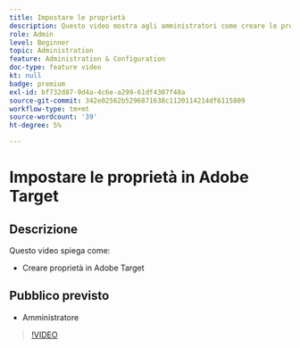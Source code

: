 ```yaml
---
title: Impostare le proprietà
description: Questo video mostra agli amministratori come creare le proprietà in Adobe Target.
role: Admin
level: Beginner
topic: Administration
feature: Administration & Configuration
doc-type: feature video
kt: null
badge: premium
exl-id: bf732d87-9d4a-4c6e-a299-61df4307f48a
source-git-commit: 342e02562b5296871638c1120114214df6115809
workflow-type: tm+mt
source-wordcount: '39'
ht-degree: 5%

---
```


# Impostare le proprietà in Adobe Target

## Descrizione

Questo video spiega come:

* Creare proprietà in Adobe Target

## Pubblico previsto

* Amministratore

>[!VIDEO](https://video.tv.adobe.com/v/18990/?quality=12)
